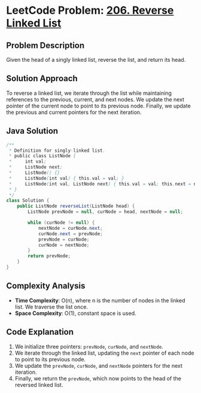 # LeetCode Problem: [206. Reverse Linked List](https://leetcode.com/problems/reverse-linked-list/)

## Problem Description

Given the head of a singly linked list, reverse the list, and return its head.

## Solution Approach

To reverse a linked list, we iterate through the list while maintaining references to the previous, current, and next nodes. We update the next pointer of the current node to point to its previous node. Finally, we update the previous and current pointers for the next iteration.

## Java Solution

```java
/**
 * Definition for singly-linked list.
 * public class ListNode {
 *     int val;
 *     ListNode next;
 *     ListNode() {}
 *     ListNode(int val) { this.val = val; }
 *     ListNode(int val, ListNode next) { this.val = val; this.next = next; }
 * }
 */
class Solution {
    public ListNode reverseList(ListNode head) {
        ListNode prevNode = null, curNode = head, nextNode = null;

        while (curNode != null) {
            nextNode = curNode.next;
            curNode.next = prevNode;
            prevNode = curNode;
            curNode = nextNode;
        }
        return prevNode;
    }
}
```

## Complexity Analysis

- **Time Complexity**: O(n), where n is the number of nodes in the linked list. We traverse the list once.
- **Space Complexity**: O(1), constant space is used.

## Code Explanation

1. We initialize three pointers: `prevNode`, `curNode`, and `nextNode`.
2. We iterate through the linked list, updating the `next` pointer of each node to point to its previous node.
3. We update the `prevNode`, `curNode`, and `nextNode` pointers for the next iteration.
4. Finally, we return the `prevNode`, which now points to the head of the reversed linked list.
